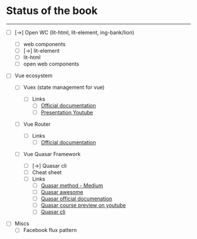 # Status of the book

---

- [ ] [->] Open WC (lit-html, lit-element, ing-bank/lion)

  - [ ] web components
  - [ ] [->] lit-element
  - [ ] lit-html
  - [ ] open web components

- [ ] Vue ecosystem

  - [ ] Vuex (state management for vue)

    - [ ] Links
      - [ ] [Official documentation](https://vuex.vuejs.org)
      - [ ] [Presentation Youtube](https://www.youtube.com/watch?time_continue=7&v=_2_C9j-8CtM)

  - [ ] Vue Router
    - [ ] Links
      - [ ] [Official documentation](https://router.vuejs.org/guide/#html)
  - [ ] Vue Quasar Framework
    - [ ] [->] Quasar cli
    - [ ] Cheat sheet
    - [ ] Links
      - [ ] [Quasar method - Medium](https://medium.com/quasar-framework/the-quasar-method-e19daf9abb5f)
      - [ ] [Quasar awesome](https://github.com/quasarframework/quasar-awesome)
      - [ ] [Quasar official documenation](https://quasar.dev/introduction-to-quasar)
      - [ ] [Quasar course preview on youtube](https://www.youtube.com/watch?v=opmng7llVJ0&list=PLAiDzIdBfy8iu_MZrq3IPuSFcRgCQ0iL0)
      - [ ] [Quasar cli](https://quasar.dev/quasar-cli/cli-documentation/commands-list)

* [ ] Miscs
  - [ ] Facebook flux pattern
